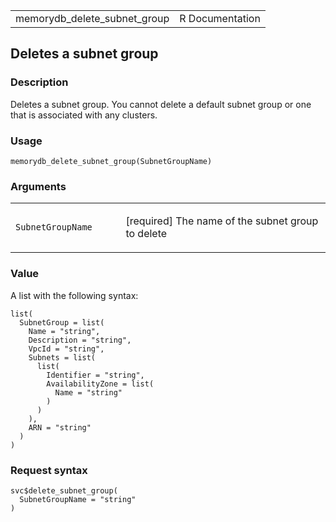 <table style="width: 100%;">
<tbody>
<tr class="odd">
<td>memorydb_delete_subnet_group</td>
<td style="text-align: right;">R Documentation</td>
</tr>
</tbody>
</table>

## Deletes a subnet group

### Description

Deletes a subnet group. You cannot delete a default subnet group or one
that is associated with any clusters.

### Usage

    memorydb_delete_subnet_group(SubnetGroupName)

### Arguments

<table>
<colgroup>
<col style="width: 35%" />
<col style="width: 65%" />
</colgroup>
<tbody>
<tr class="odd">
<td><code
id="memorydb_delete_subnet_group_:_SubnetGroupName">SubnetGroupName</code></td>
<td><p>[required] The name of the subnet group to delete</p></td>
</tr>
</tbody>
</table>

### Value

A list with the following syntax:

    list(
      SubnetGroup = list(
        Name = "string",
        Description = "string",
        VpcId = "string",
        Subnets = list(
          list(
            Identifier = "string",
            AvailabilityZone = list(
              Name = "string"
            )
          )
        ),
        ARN = "string"
      )
    )

### Request syntax

    svc$delete_subnet_group(
      SubnetGroupName = "string"
    )
